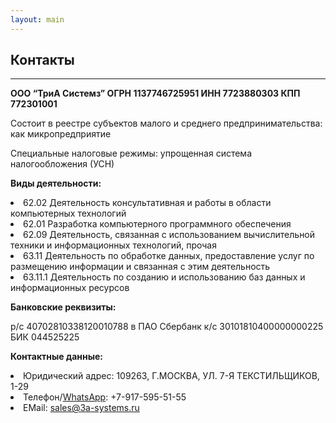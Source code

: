 ```yaml
---
layout: main
---
```

<section class="page-section">
    <div class="container px-4 px-lg-5 py-5">
        <div class="row gx-4 gx-lg-5 justify-content-center">
            <div class="col-lg-8 col-xl-6 text-center">
                <h2 class="mt-0">Контакты</h2>
                <hr class="divider" />
            </div>
        </div>
         <div class="row">
            <p><b>ООО “ТриА Системз” ОГРН 1137746725951 ИНН 7723880303 КПП 772301001</b></p>
            <p>Состоит в реестре субъектов малого и среднего предпринимательства: как микропредприятие</p>
            <p>Специальные налоговые режимы: упрощенная система налогообложения (УСН)</p>
            <p></p> 
            <p><b>Виды деятельности:</b></p> 
            <li>62.02 Деятельность консультативная и работы в области компьютерных технологий</li>
            <li>62.01 Разработка компьютерного программного обеспечения</li>
            <li>62.09 Деятельность, связанная с использованием вычислительной техники и информационных технологий, прочая</li>
            <li>63.11 Деятельность по обработке данных, предоставление услуг по размещению информации и связанная с этим деятельность</li>
            <li>63.11.1	Деятельность по созданию и использованию баз данных и информационных ресурсов</li>
            <p></p>
            <p><b>Банковские реквизиты:</b></p>
            <p>р/с 40702810338120010788 в ПАО Сбербанк к/с 30101810400000000225 БИК 044525225</p> 
            <p></p>
            <p><b>Контактные данные:</b></p> 
            <li>Юридический адрес: 109263, Г.МОСКВА, УЛ. 7-Я ТЕКСТИЛЬЩИКОВ, 1-29</li> 
            <li>Телефон/<a href="https://wa.me/79175955155">WhatsApp</a>: +7-917-595-51-55</li> 
            <li>EMail: <a href="mailto:sales@3a-systems.ru">sales@3a-systems.ru</a></li> 
        </div>
    </div>
</section>
